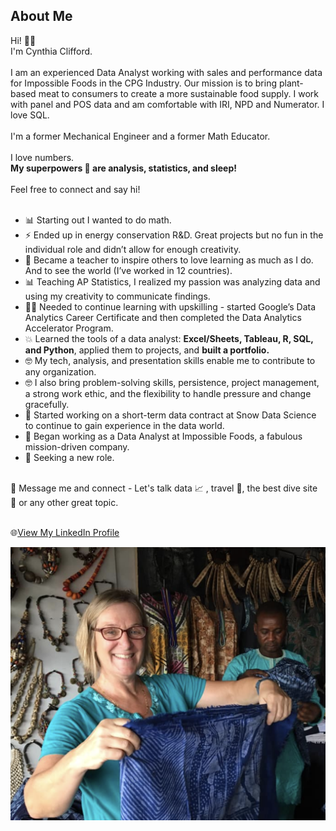 ## About Me<br>
Hi! 👋🏻 <br>
I'm Cynthia Clifford.<br><br>
I am an experienced Data Analyst working with sales and performance data for Impossible Foods in the CPG Industry.
Our mission is to bring plant-based meat to consumers to create a more sustainable food supply.
I work with panel and POS data and am comfortable with IRI, NPD and Numerator. I love SQL.<br><br>
I'm a former Mechanical Engineer and a former Math Educator. <br><br>
I love numbers. <br>
**My superpowers 💪 are analysis, statistics, and sleep!**<br><br>
Feel free to connect and say hi! <br><br>
- 📊 Starting out I wanted to do math.<br>
- ⚡  Ended up in energy conservation R&D. Great projects but no fun in the individual role and didn’t allow for enough creativity.<br>
- 🧾 Became a teacher to inspire others to love learning as much as I do. And to see the world (I’ve worked in 12 countries).<br>
- 📊 Teaching AP Statistics, I realized my passion was analyzing data and using my creativity to communicate findings.<br>
- 👍🏻 Needed to continue learning with upskilling - started Google’s Data Analytics Career Certificate and then completed the Data Analytics Accelerator Program. <br>
- 💥 Learned the tools of a data analyst: **Excel/Sheets, Tableau, R, SQL, and Python**, applied them to projects, and **built a portfolio.** <br>
- 🤓 My tech, analysis, and presentation skills enable me to contribute to any organization. <br>
- 🤓 I also bring problem-solving skills, persistence, project management, a strong work ethic, and the flexibility to handle pressure and change gracefully.<br>
- 🔎 Started working on a short-term data contract at Snow Data Science to continue to gain experience in the data world.<br>
- 🔎 Began working as a Data Analyst at Impossible Foods, a fabulous mission-driven company.
- 🔎 Seeking a new role.<br><br>

💬 Message me and connect - Let's talk data 📈 , travel 🧳, the best dive site 🤿 or any other great topic.<br><br>

🌐<a href="https://www.linkedin.com/in/cynthia-a-clifford/">View My LinkedIn Profile</a> 








<img src="images/me_craftmarket.png?raw=true"/>

